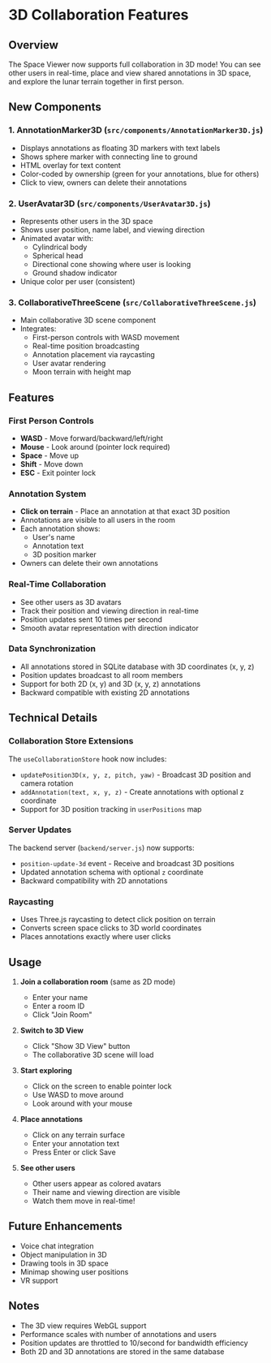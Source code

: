# 3D Collaboration Features

## Overview
The Space Viewer now supports full collaboration in 3D mode! You can see other users in real-time, place and view shared annotations in 3D space, and explore the lunar terrain together in first person.

## New Components

### 1. **AnnotationMarker3D** (`src/components/AnnotationMarker3D.js`)
- Displays annotations as floating 3D markers with text labels
- Shows sphere marker with connecting line to ground
- HTML overlay for text content
- Color-coded by ownership (green for your annotations, blue for others)
- Click to view, owners can delete their annotations

### 2. **UserAvatar3D** (`src/components/UserAvatar3D.js`)
- Represents other users in the 3D space
- Shows user position, name label, and viewing direction
- Animated avatar with:
  - Cylindrical body
  - Spherical head
  - Directional cone showing where user is looking
  - Ground shadow indicator
- Unique color per user (consistent)

### 3. **CollaborativeThreeScene** (`src/CollaborativeThreeScene.js`)
- Main collaborative 3D scene component
- Integrates:
  - First-person controls with WASD movement
  - Real-time position broadcasting
  - Annotation placement via raycasting
  - User avatar rendering
  - Moon terrain with height map

## Features

### First Person Controls
- **WASD** - Move forward/backward/left/right
- **Mouse** - Look around (pointer lock required)
- **Space** - Move up
- **Shift** - Move down
- **ESC** - Exit pointer lock

### Annotation System
- **Click on terrain** - Place an annotation at that exact 3D position
- Annotations are visible to all users in the room
- Each annotation shows:
  - User's name
  - Annotation text
  - 3D position marker
- Owners can delete their own annotations

### Real-Time Collaboration
- See other users as 3D avatars
- Track their position and viewing direction in real-time
- Position updates sent 10 times per second
- Smooth avatar representation with direction indicator

### Data Synchronization
- All annotations stored in SQLite database with 3D coordinates (x, y, z)
- Position updates broadcast to all room members
- Support for both 2D (x, y) and 3D (x, y, z) annotations
- Backward compatible with existing 2D annotations

## Technical Details

### Collaboration Store Extensions
The `useCollaborationStore` hook now includes:
- `updatePosition3D(x, y, z, pitch, yaw)` - Broadcast 3D position and camera rotation
- `addAnnotation(text, x, y, z)` - Create annotations with optional z coordinate
- Support for 3D position tracking in `userPositions` map

### Server Updates
The backend server (`backend/server.js`) now supports:
- `position-update-3d` event - Receive and broadcast 3D positions
- Updated annotation schema with optional `z` coordinate
- Backward compatibility with 2D annotations

### Raycasting
- Uses Three.js raycasting to detect click position on terrain
- Converts screen space clicks to 3D world coordinates
- Places annotations exactly where user clicks

## Usage

1. **Join a collaboration room** (same as 2D mode)
   - Enter your name
   - Enter a room ID
   - Click "Join Room"

2. **Switch to 3D View**
   - Click "Show 3D View" button
   - The collaborative 3D scene will load

3. **Start exploring**
   - Click on the screen to enable pointer lock
   - Use WASD to move around
   - Look around with your mouse

4. **Place annotations**
   - Click on any terrain surface
   - Enter your annotation text
   - Press Enter or click Save

5. **See other users**
   - Other users appear as colored avatars
   - Their name and viewing direction are visible
   - Watch them move in real-time!

## Future Enhancements
- Voice chat integration
- Object manipulation in 3D
- Drawing tools in 3D space
- Minimap showing user positions
- VR support

## Notes
- The 3D view requires WebGL support
- Performance scales with number of annotations and users
- Position updates are throttled to 10/second for bandwidth efficiency
- Both 2D and 3D annotations are stored in the same database
